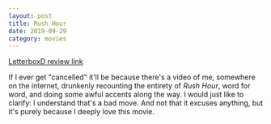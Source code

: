 ```yaml
---
layout: post
title: Rush Hour
date: 2019-09-29
category: movies
---
```

 
[LetterboxD review link](https://letterboxd.com/samarthbhaskar/film/rush-hour/)

If I ever get "cancelled" it'll be because there's a video of me, somewhere on the internet, drunkenly recounting the entirety of <em>Rush Hour</em>, word for word, and doing some awful accents along the way. I would just like to clarify: I understand that's a bad move. And not that it excuses anything, but it's purely because I deeply love this movie. 